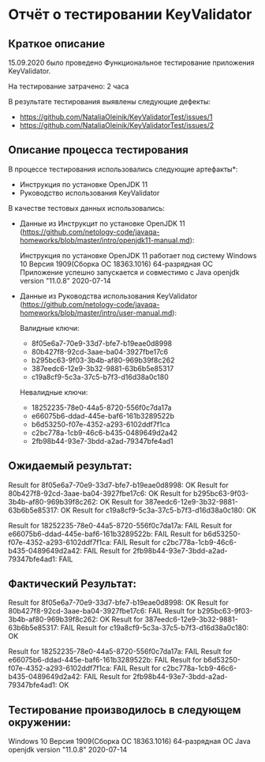 # Отчёт о тестировании KeyValidator
## Краткое описание
15.09.2020 было проведено Функциональное тестирование приложения KeyValidator.

На тестирование затрачено: 2 часа

В результате тестирования выявлены следующие дефекты:

  * https://github.com/NataliaOleinik/KeyValidatorTest/issues/1
  * https://github.com/NataliaOleinik/KeyValidatorTest/issues/2

## Описание процесса тестирования
В процессе тестирования использовались следующие артефакты*:

  * Инструкция по установке OpenJDK 11
  * Руководство использования KeyValidator

В качестве тестовых данных использовались:
   * Данные из Инструкцит по установке OpenJDK 11 (https://github.com/netology-code/javaqa-homeworks/blob/master/intro/openjdk11-manual.md):

     Инструкция по установке OpenJDK 11 работает под систему Windows 10 Версия 1909(Сборка ОС 18363.1016) 64-разрядная ОС
     Приложение успешно запускается и совместимо с Java openjdk version "11.0.8" 2020-07-14


   * Данные из Руководства использования KeyValidator (https://github.com/netology-code/javaqa-homeworks/blob/master/intro/user-manual.md):

     Валидные ключи:

       * 8f05e6a7-70e9-33d7-bfe7-b19eae0d8998
       * 80b427f8-92cd-3aae-ba04-3927fbe17c6
       * b295bc63-9f03-3b4b-af80-969b39f8c262
       * 387eedc6-12e9-3b32-9881-63b6b5e85317
       * c19a8cf9-5c3a-37c5-b7f3-d16d38a0c180

     Невалидные ключи:

       * 18252235-78e0-44a5-8720-556f0c7da17a
       * e66075b6-ddad-445e-baf6-161b3289522b
       * b6d53250-f07e-4352-a293-6102ddf7f1ca
       * c2bc778a-1cb9-46c6-b435-0489649d2a42
       * 2fb98b44-93e7-3bdd-a2ad-79347bfe4ad1

  ## Ожидаемый результат:

   Result for 8f05e6a7-70e9-33d7-bfe7-b19eae0d8998: OK
   Result for 80b427f8-92cd-3aae-ba04-3927fbe17c6: OK
   Result for b295bc63-9f03-3b4b-af80-969b39f8c262: OK
   Result for 387eedc6-12e9-3b32-9881-63b6b5e85317: OK
   Result for c19a8cf9-5c3a-37c5-b7f3-d16d38a0c180: OK

   Result for 18252235-78e0-44a5-8720-556f0c7da17a: FAIL
   Result for e66075b6-ddad-445e-baf6-161b3289522b: FAIL
   Result for b6d53250-f07e-4352-a293-6102ddf7f1ca: FAIL
   Result for c2bc778a-1cb9-46c6-b435-0489649d2a42: FAIL
   Result for 2fb98b44-93e7-3bdd-a2ad-79347bfe4ad1: FAIL


  ## Фактический Результат:

   Result for 8f05e6a7-70e9-33d7-bfe7-b19eae0d8998: OK
   Result for 80b427f8-92cd-3aae-ba04-3927fbe17c6: FAIL
   Result for b295bc63-9f03-3b4b-af80-969b39f8c262: OK
   Result for 387eedc6-12e9-3b32-9881-63b6b5e85317: FAIL
   Result for c19a8cf9-5c3a-37c5-b7f3-d16d38a0c180: OK

   Result for 18252235-78e0-44a5-8720-556f0c7da17a: FAIL
   Result for e66075b6-ddad-445e-baf6-161b3289522b: FAIL
   Result for b6d53250-f07e-4352-a293-6102ddf7f1ca: FAIL
   Result for c2bc778a-1cb9-46c6-b435-0489649d2a42: FAIL
   Result for 2fb98b44-93e7-3bdd-a2ad-79347bfe4ad1: OK

 ## Тестирование производилось в следующем окружении:
   Windows 10 Версия 1909(Сборка ОС 18363.1016) 64-разрядная ОС
   Java openjdk version "11.0.8" 2020-07-14
